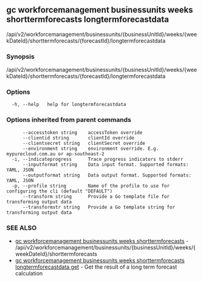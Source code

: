 ## gc workforcemanagement businessunits weeks shorttermforecasts longtermforecastdata

/api/v2/workforcemanagement/businessunits/{businessUnitId}/weeks/{weekDateId}/shorttermforecasts/{forecastId}/longtermforecastdata

### Synopsis

/api/v2/workforcemanagement/businessunits/{businessUnitId}/weeks/{weekDateId}/shorttermforecasts/{forecastId}/longtermforecastdata

### Options

```
  -h, --help   help for longtermforecastdata
```

### Options inherited from parent commands

```
      --accesstoken string    accessToken override
      --clientid string       clientId override
      --clientsecret string   clientSecret override
      --environment string    environment override. E.g. mypurecloud.com.au or ap-southeast-2
  -i, --indicateprogress      Trace progress indicators to stderr
      --inputformat string    Data input format. Supported formats: YAML, JSON
      --outputformat string   Data output format. Supported formats: YAML, JSON
  -p, --profile string        Name of the profile to use for configuring the cli (default "DEFAULT")
      --transform string      Provide a Go template file for transforming output data
      --transformstr string   Provide a Go template string for transforming output data
```

### SEE ALSO

* [gc workforcemanagement businessunits weeks shorttermforecasts](gc_workforcemanagement_businessunits_weeks_shorttermforecasts.html)	 - /api/v2/workforcemanagement/businessunits/{businessUnitId}/weeks/{weekDateId}/shorttermforecasts
* [gc workforcemanagement businessunits weeks shorttermforecasts longtermforecastdata get](gc_workforcemanagement_businessunits_weeks_shorttermforecasts_longtermforecastdata_get.html)	 - Get the result of a long term forecast calculation


